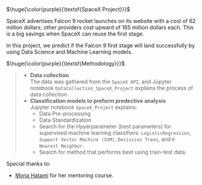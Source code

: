 $\huge{\color{purple}{\textsf{SpaceX Project}}}$

SpaceX advertises Falcon 9 rocket launches on its website with a cost of 62 million dollars; other providers cost upward of 165 million dollars each. This is a big savings when SpaceX can reuse the first stage. 

In this project, we predict if the Falcon 9 first stage will land successfully by using Data Science and Machine Learning models.


$\huge{\color{purple}{\textsf{Methodology}}}$
>
> - **Data collection** <br/>
> The data was gathered from the `SpaceX API`, and Jupyter notebook `DataCollection_SpaceX_Project` explains the process of data collection.
> - **Classification models to preform predective analysis** <br/>
> Jupyter notebook `SpaceX_Project` explains:
>   * Data Pre-processing  <br/>
>   * Data Standardization  <br/>
>   * Search for the Hpyerparameter (best parameters) for supervised machine learning classifiers: `LogisticRegression`, `Support Vector Machine (SVM)`, `Decission Trees`, and `K Nearest Neighbor`. <br/>
>   * Search for method that performs best using train-test data.
 
Special thanks to:

* [Mona Hatami](https://github.com/monahatami1) for her mentoring course.
